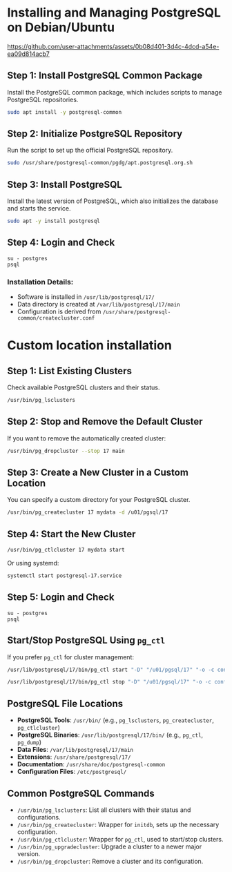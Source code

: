 # Installing and Managing PostgreSQL on Debian/Ubuntu

https://github.com/user-attachments/assets/0b08d401-3d4c-4dcd-a54e-ea09d814acb7

## Step 1: Install PostgreSQL Common Package
Install the PostgreSQL common package, which includes scripts to manage PostgreSQL repositories.
```sh
sudo apt install -y postgresql-common
```

## Step 2: Initialize PostgreSQL Repository
Run the script to set up the official PostgreSQL repository.
```sh
sudo /usr/share/postgresql-common/pgdg/apt.postgresql.org.sh
```

## Step 3: Install PostgreSQL
Install the latest version of PostgreSQL, which also initializes the database and starts the service.
```sh
sudo apt -y install postgresql
```
## Step 4: Login and Check
```
su - postgres
psql
```

### Installation Details:
- Software is installed in `/usr/lib/postgresql/17/`
- Data directory is created at `/var/lib/postgresql/17/main`
- Configuration is derived from `/usr/share/postgresql-common/createcluster.conf`

# Custom location installation

## Step 1: List Existing Clusters
Check available PostgreSQL clusters and their status.
```sh
/usr/bin/pg_lsclusters
```

## Step 2: Stop and Remove the Default Cluster
If you want to remove the automatically created cluster:
```sh
/usr/bin/pg_dropcluster --stop 17 main
```

## Step 3: Create a New Cluster in a Custom Location
You can specify a custom directory for your PostgreSQL cluster.
```sh
/usr/bin/pg_createcluster 17 mydata -d /u01/pgsql/17
```

## Step 4: Start the New Cluster
```sh
/usr/bin/pg_ctlcluster 17 mydata start
```
Or using systemd:
```sh
systemctl start postgresql-17.service
```
## Step 5: Login and Check
```
su - postgres
psql
```
## Start/Stop PostgreSQL Using `pg_ctl`
If you prefer `pg_ctl` for cluster management:
```sh
/usr/lib/postgresql/17/bin/pg_ctl start "-D" "/u01/pgsql/17" "-o -c config_file=/etc/postgresql/17/mydata/postgresql.conf"

/usr/lib/postgresql/17/bin/pg_ctl stop "-D" "/u01/pgsql/17" "-o -c config_file=/etc/postgresql/17/mydata/postgresql.conf"
```

## PostgreSQL File Locations
- **PostgreSQL Tools**: `/usr/bin/` (e.g., `pg_lsclusters`, `pg_createcluster`, `pg_ctlcluster`)
- **PostgreSQL Binaries**: `/usr/lib/postgresql/17/bin/` (e.g., `pg_ctl`, `pg_dump`)
- **Data Files**: `/var/lib/postgresql/17/main`
- **Extensions**: `/usr/share/postgresql/17/`
- **Documentation**: `/usr/share/doc/postgresql-common`
- **Configuration Files**: `/etc/postgresql/`

## Common PostgreSQL Commands
- `/usr/bin/pg_lsclusters`: List all clusters with their status and configurations.
- `/usr/bin/pg_createcluster`: Wrapper for `initdb`, sets up the necessary configuration.
- `/usr/bin/pg_ctlcluster`: Wrapper for `pg_ctl`, used to start/stop clusters.
- `/usr/bin/pg_upgradecluster`: Upgrade a cluster to a newer major version.
- `/usr/bin/pg_dropcluster`: Remove a cluster and its configuration.
